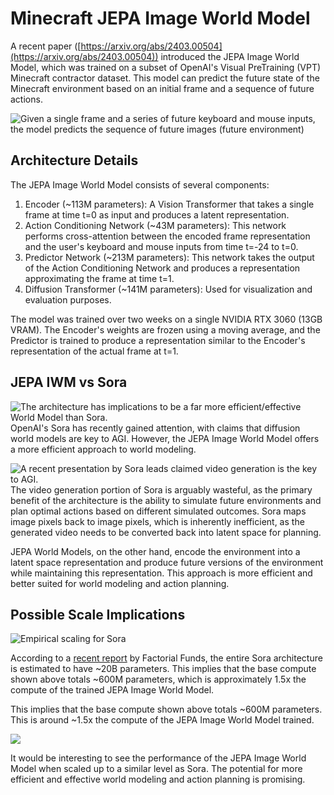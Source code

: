 ﻿# Minecraft JEPA Image World Model


A recent paper ([https://arxiv.org/abs/2403.00504](https://arxiv.org/abs/2403.00504)) introduced the JEPA Image World Model, which was trained on a subset of OpenAI's Visual PreTraining (VPT) Minecraft contractor dataset. This model can predict the future state of the Minecraft environment based on an initial frame and a sequence of future actions.

![Given a single frame and a series of future keyboard and mouse inputs, the model predicts the sequence of future images (future environment)](https://imgur.com/Zq8ojmc)

## Architecture Details


The JEPA Image World Model consists of several components:

1.  Encoder (~113M parameters): A Vision Transformer that takes a single frame at time t=0 as input and produces a latent representation.
2.  Action Conditioning Network (~43M parameters): This network performs cross-attention between the encoded frame representation and the user's keyboard and mouse inputs from time t=-24 to t=0.
3.  Predictor Network (~213M parameters): This network takes the output of the Action Conditioning Network and produces a representation approximating the frame at time t=1.
4.  Diffusion Transformer (~141M parameters): Used for visualization and evaluation purposes.

The model was trained over two weeks on a single NVIDIA RTX 3060 (13GB VRAM). The Encoder's weights are frozen using a moving average, and the Predictor is trained to produce a representation similar to the Encoder's representation of the actual frame at t=1.

## JEPA IWM vs Sora

![The architecture has implications to be a far more efficient/effective World Model than Sora.](https://imgur.com/V0afEDS)
OpenAI's Sora has recently gained attention, with claims that diffusion world models are key to AGI. However, the JEPA Image World Model offers a more efficient approach to world modeling.

![A recent presentation by Sora leads claimed video generation is the key to AGI.](https://imgur.com/4TGGsgV)
The video generation portion of Sora is arguably wasteful, as the primary benefit of the architecture is the ability to simulate future environments and plan optimal actions based on different simulated outcomes. Sora maps image pixels back to image pixels, which is inherently inefficient, as the generated video needs to be converted back into latent space for planning.

JEPA World Models, on the other hand, encode the environment into a latent space representation and produce future versions of the environment while maintaining this representation. This approach is more efficient and better suited for world modeling and action planning.

## Possible Scale Implications

![Empirical scaling for Sora](https://imgur.com/76s9YD0)

According to a [recent report](https://www.factorialfunds.com/blog/under-the-hood-how-openai-s-sora-model-works) by Factorial Funds, the entire Sora architecture is estimated to have ~20B parameters. This implies that the base compute shown above totals ~600M parameters, which is approximately 1.5x the compute of the trained JEPA Image World Model.

This implies that the base compute shown above totals ~600M parameters. This is around ~1.5x the compute of the JEPA Image World Model trained.

![](https://imgur.com/NM9pKsD)

It would be interesting to see the performance of the JEPA Image World Model when scaled up to a similar level as Sora. The potential for more efficient and effective world modeling and action planning is promising.
